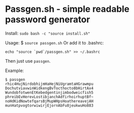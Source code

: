 # Passgen.sh - simple readable password generator


Install: `sudo bash -c "source install.sh"`

Usage: $ `source passgen.sh` 
Or add it to .bashrc:
```
echo "source `pwd`/passgen.sh" >> ~/.bashrc
```

Then just use `passgen`.

Example:


```
$ passgen
rhic4HujNirdobhijmHaHejNiUgramtaHGrawmpu
DochutviavwinWidkengBvTocthocto8bHirtAx4
WundobfotwenEtKebedgentinjimbodweicfish5
phreibEvHerevLostibjanchAdfirhoirhuptBf~
noHdKidNowtefqarsBjMupWHpsHoathereavejAH
munHatpvogtorwiwirjEjornAbFu8jeukwuHo883
```
